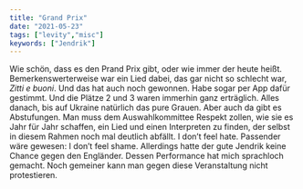 ```yaml
---
title: "Grand Prix"
date: "2021-05-23"
tags: ["levity","misc"]
keywords: ["Jendrik"]
---
```

Wie schön, dass es den Prand Prix gibt, oder wie immer der heute heißt. Bemerkenswerterweise war ein Lied dabei, das gar nicht so schlecht war, *Zitti e buoni*. Und das hat auch noch gewonnen. Habe sogar per App dafür gestimmt. Und die Plätze 2 und 3 waren immerhin ganz erträglich. Alles danach, bis auf Ukraine natürlich das pure Grauen. Aber auch da gibt es Abstufungen. Man muss dem Auswahlkommittee Respekt zollen, wie sie es Jahr für Jahr schaffen, ein Lied und einen Interpreten zu finden, der selbst in diesem Rahmen noch mal deutlich abfällt. I don’t feel hate. Passender wäre gewesen: I don’t feel shame. Allerdings hatte der gute Jendrik keine Chance gegen den Engländer. Dessen Performance hat mich sprachloch gemacht. Noch  gemeiner kann man gegen diese Veranstaltung nicht protestieren.